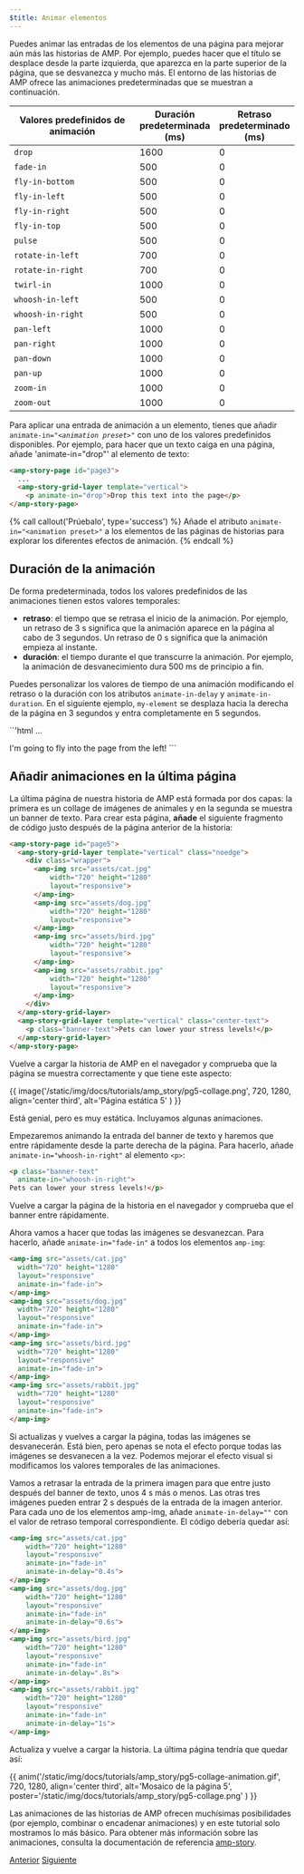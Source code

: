 ```yaml
---
$title: Animar elementos
---
```


Puedes animar las entradas de los elementos de una página para mejorar aún más las historias de AMP. Por ejemplo, puedes hacer que el título se desplace desde la parte izquierda, que aparezca en la parte superior de la página, que se desvanezca y mucho más.  El entorno de las historias de AMP ofrece las animaciones predeterminadas que se muestran a continuación.

<table>
<thead>
<tr>
  <th width="50%">Valores predefinidos de animación</th>
  <th width="25%">Duración predeterminada (ms)</th>
  <th width="25%">Retraso predeterminado (ms)</th>
</tr>
</thead>
<tbody>
<tr>
  <td><code>drop</code></td>
  <td>1600</td>
  <td>0</td>
</tr>
<tr>
  <td><code>fade-in</code></td>
  <td>500</td>
  <td>0</td>
</tr>
<tr>
  <td><code>fly-in-bottom</code></td>
  <td>500</td>
  <td>0</td>
</tr>
<tr>
  <td><code>fly-in-left</code></td>
  <td>500</td>
  <td>0</td>
</tr>
<tr>
  <td><code>fly-in-right</code></td>
  <td>500</td>
  <td>0</td>
</tr>
<tr>
  <td><code>fly-in-top</code></td>
  <td>500</td>
  <td>0</td>
</tr>
<tr>
  <td><code>pulse</code></td>
  <td>500</td>
  <td>0</td>
</tr>
<tr>
  <td><code>rotate-in-left</code></td>
  <td>700</td>
  <td>0</td>
</tr>
<tr>
  <td><code>rotate-in-right</code></td>
  <td>700</td>
  <td>0</td>
</tr>
<tr>
  <td><code>twirl-in</code></td>
  <td>1000</td>
  <td>0</td>
</tr>
<tr>
  <td><code>whoosh-in-left</code></td>
  <td>500</td>
  <td>0</td>
</tr>
<tr>
  <td><code>whoosh-in-right</code></td>
  <td>500</td>
  <td>0</td>
</tr>
<tr>
  <td><code>pan-left</code></td>
  <td>1000</td>
  <td>0</td>
</tr>
<tr>
  <td><code>pan-right</code></td>
  <td>1000</td>
  <td>0</td>
</tr>
<tr>
  <td><code>pan-down</code></td>
  <td>1000</td>
  <td>0</td>
</tr>
<tr>
  <td><code>pan-up</code></td>
  <td>1000</td>
  <td>0</td>
</tr>
<tr>
  <td><code>zoom-in</code></td>
  <td>1000</td>
  <td>0</td>
</tr>
<tr>
  <td><code>zoom-out</code></td>
  <td>1000</td>
  <td>0</td>
</tr>
</tbody>
</table>

Para aplicar una entrada de animación a un elemento, tienes que añadir <code>animate-in="<em>&lt;animation preset></em>"</code> con uno de los valores predefinidos disponibles.  Por ejemplo, para hacer que un texto caiga en una página, añade 'animate-in="drop"' al elemento de texto:

```html
<amp-story-page id="page3">
  ...
  <amp-story-grid-layer template="vertical">
    <p animate-in="drop">Drop this text into the page</p>
</amp-story-page>
```

{% call callout('Prúebalo', type='success') %}
Añade el atributo `animate-in="<animation preset>"` a los elementos de las páginas de historias para explorar los diferentes efectos de animación.
{% endcall %}

## Duración de la animación

De forma predeterminada, todos los valores predefinidos de las animaciones tienen estos valores temporales:

* **retraso**: el tiempo que se retrasa el inicio de la animación.  Por ejemplo, un retraso de 3 s significa que la animación aparece en la página al cabo de 3 segundos. Un retraso de 0 s significa que la animación empieza al instante.
* **duración**: el tiempo durante el que transcurre la animación.  Por ejemplo, la animación de desvanecimiento dura 500 ms de principio a fin.

Puedes personalizar los valores de tiempo de una animación modificando el retraso o la duración con los atributos `animate-in-delay` y `animate-in-duration`. En el siguiente ejemplo, `my-element` se desplaza hacia la derecha de la página en 3 segundos y entra completamente en 5 segundos.

``'html
<amp-story-page id="my-page">
  ...
  <p class="my-element"
      animate-in="fly-in-left"
      animate-in-delay="0.3s"
      animate-in-duration="0.5s">
   I'm going to fly into the page from the left!
  </div>
</amp-story-page>
```

## Añadir animaciones en la última página

La última página de nuestra historia de AMP está formada por dos capas: la primera es un collage de imágenes de animales y en la segunda se muestra un banner de texto.  Para crear esta página, **añade** el siguiente fragmento de código justo después de la página anterior de la historia:

```html
<amp-story-page id="page5">
  <amp-story-grid-layer template="vertical" class="noedge">
    <div class="wrapper">
      <amp-img src="assets/cat.jpg"
          width="720" height="1280"
          layout="responsive">
      </amp-img>
      <amp-img src="assets/dog.jpg"
          width="720" height="1280"
          layout="responsive">
      </amp-img>
      <amp-img src="assets/bird.jpg"
          width="720" height="1280"
          layout="responsive">
      </amp-img>
      <amp-img src="assets/rabbit.jpg"
          width="720" height="1280"
          layout="responsive">
      </amp-img>
    </div>
  </amp-story-grid-layer>
  <amp-story-grid-layer template="vertical" class="center-text">
    <p class="banner-text">Pets can lower your stress levels!</p>
  </amp-story-grid-layer>
</amp-story-page>
```
Vuelve a cargar la historia de AMP en el navegador y comprueba que la página se muestra correctamente y que tiene este aspecto:

{{ image('/static/img/docs/tutorials/amp_story/pg5-collage.png', 720, 1280, align='center third', alt='Página estática 5' ) }}

Está genial, pero es muy estática. Incluyamos algunas animaciones.

Empezaremos animando la entrada del banner de texto y haremos que entre rápidamente desde la parte derecha de la página. Para hacerlo, añade `animate-in="whoosh-in-right"` al elemento `<p>`:

```html hl_lines="2"
<p class="banner-text"
  animate-in="whoosh-in-right">
Pets can lower your stress levels!</p>
```

Vuelve a cargar la página de la historia en el navegador y comprueba que el banner entre rápidamente. 

Ahora vamos a hacer que todas las imágenes se desvanezcan. Para hacerlo, añade `animate-in="fade-in"` a todos los elementos `amp-img`:

```html hl_lines="4 9 14 19"
<amp-img src="assets/cat.jpg"
  width="720" height="1280"
  layout="responsive"
  animate-in="fade-in">
</amp-img>
<amp-img src="assets/dog.jpg"
  width="720" height="1280"
  layout="responsive"
  animate-in="fade-in">
</amp-img>
<amp-img src="assets/bird.jpg"
  width="720" height="1280"
  layout="responsive"
  animate-in="fade-in">
</amp-img>
<amp-img src="assets/rabbit.jpg"
  width="720" height="1280"
  layout="responsive"
  animate-in="fade-in">
</amp-img>
```


Si actualizas y vuelves a cargar la página, todas las imágenes se desvanecerán.  Está bien, pero apenas se nota el efecto porque todas las imágenes se desvanecen a la vez. Podemos mejorar el efecto visual si modificamos los valores temporales de las animaciones.

Vamos a retrasar la entrada de la primera imagen para que entre justo después del banner de texto, unos 4 s más o menos. Las otras tres imágenes pueden entrar 2 s después de la entrada de la imagen anterior. Para cada uno de los elementos amp-img, añade `animate-in-delay=""` con el valor de retraso temporal correspondiente. El código debería quedar así:

```html hl_lines="5 11 17 23"
<amp-img src="assets/cat.jpg"
    width="720" height="1280"
    layout="responsive"
    animate-in="fade-in" 
    animate-in-delay="0.4s">
</amp-img>
<amp-img src="assets/dog.jpg"
    width="720" height="1280"
    layout="responsive"
    animate-in="fade-in" 
    animate-in-delay="0.6s">
</amp-img>
<amp-img src="assets/bird.jpg"
    width="720" height="1280"
    layout="responsive"
    animate-in="fade-in"
    animate-in-delay=".8s">
</amp-img>
<amp-img src="assets/rabbit.jpg"
    width="720" height="1280"
    layout="responsive"
    animate-in="fade-in"
    animate-in-delay="1s">
</amp-img>

```

Actualiza y vuelve a cargar la historia.  La última página tendría que quedar así:

{{ anim('/static/img/docs/tutorials/amp_story/pg5-collage-animation.gif', 720, 1280, align='center third', alt='Mosaico de la página 5', poster='/static/img/docs/tutorials/amp_story/pg5-collage.png' ) }}

Las animaciones de las historias de AMP ofrecen muchísimas posibilidades (por ejemplo, combinar o encadenar animaciones) y en este tutorial solo mostramos lo más básico. Para obtener más información sobre las animaciones, consulta la documentación de referencia [amp-story](/es/docs/reference/components/amp-story.html#animations).


<div class="prev-next-buttons">
  <a class="button prev-button" href="/es/docs/getting_started/visual_story/add_more_pages.html"><span class="arrow-prev">Anterior</span></a>
  <a class="button next-button" href="/es/docs/getting_started/visual_story/create_bookend.html"><span class="arrow-next">Siguiente</span></a>
</div>
 
